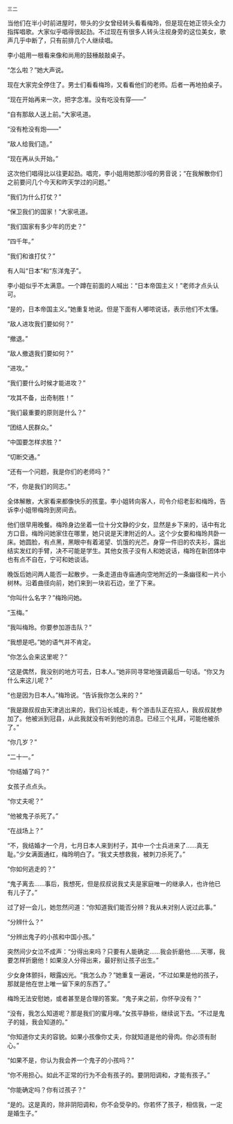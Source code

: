     三二 

   当他们在半小时前进屋时，带头的少女曾经转头看看梅玲，但是现在她正领头全力指挥唱歌。大家似乎唱得很起劲。不过现在有很多人转头注视身旁的这位美女，歌声几乎中断了，只有前排几个人继续唱。

   李小姐用一根看来像和尚用的鼓棰敲敲桌子。

   “怎么啦？”她大声说。

   现在大家完全停住了。男士们看看梅玲，又看看他们的老师。后者一再地拍桌子。

   “现在开始再来一次，把字念准。没有吃没有穿——”

   “自有那敌人送上前。”大家吼道。

   “没有枪没有炮——”

   “敌人给我们造。”

   “现在再从头开始。”

   这次他们唱得比以往更起劲。唱完，李小姐用她那沙哑的男音说；“在我解散你们之前要问几个今天和昨天学过的问题。”

   “我们为什么打仗？”

   “保卫我们的国家！”大家吼道。

   “我们国家有多少年的历史？”

   “四千年。”

   “我们和谁打仗？”

   有人叫“日本”和“东洋鬼子”。

   李小姐似乎不太满意。一个蹲在前面的人喊出：“日本帝国主义！”老师才点头认可。

   “是的，日本帝国主义。”她重复地说。但是下面有人嘟哝说话，表示他们不太懂。

   “敌人进攻我们要如何？”

   “撤退。”

   “敌人撤退我们要如何？”

   “进攻。”

   “我们要什么时候才能进攻？”

   “攻其不备，出奇制胜！”

   “我们最重要的原则是什么？”

   “团结人民群众。”

   “中国要怎样求胜？”

   “切断交通。”

   “还有一个问题，我是你们的老师吗？”

   “不，你是我们的同志。”

   全体解散，大家看来都像快乐的孩童。李小姐转向客人，司令介绍老彭和梅玲，告诉李小姐带梅玲到房间去。

   他们很早用晚餐。梅玲身边坐着一位十分文静的少女，显然是乡下来的，话中有北方口音。梅玲问她家住在哪里，她只说是天津附近的人。这个少女要和梅玲共卧一床。她圆脸，有点黑，黑眼中有着渴望、饥饿的光芒。身穿一件旧的农夫衫，露出结实发红的手臂，决不可能是学生。其他女孩子没有人和她说话，梅玲在新团体中也有点不自在，宁可和她谈话。

   晚饭后她问两人能否一起散步。一条走道由寺庙通向空地附近的一条幽径和一片小树林。沿着曲径向前，她们来到一块岩石边，坐了下来。

   “你叫什么名字？”梅玲问她。

   “玉梅。”

   “我叫梅玲。你要参加游击队？”

   “我想是吧。”她的语气并不肯定。

   “你怎么会来这里呢？”

   “这是偶然，我没别的地方可去，日本人。”她非同寻常地强调最后一句话。“你又为什么来这儿呢？”

   “也是因为日本人。”梅玲说。“告诉我你怎么来的？”

   “我是跟叔叔由天津逃出来的，我们沿长城走，有个游击队正在招人，我叔叔就参加了。他被派到冠县，从此我就没有听到他的消息。已经三个礼拜，可能他被杀了。”

   “你几岁？”

   “二十一。”

   “你结婚了吗？”

   女孩子点点头。

   “你丈夫呢？”

   “他被鬼子杀死了。”

   “在战场上？”

   “不，我结婚才一个月，七月日本人来到村子，其中一个士兵进来了……真无耻。”少女满面通红，梅玲明白了。“我丈夫想救我，被刺刀杀死了。”

   “你如何逃走的？”

   “鬼子离去……事后，我想死，但是叔叔说我丈夫是家庭唯一的继承人，也许他已有儿子了。”

   过了好一会儿，她忽然问道：“你知道我们能否分辨？我从未对别人说过此事。”

   “分辨什么？”

   “分辨出鬼子的小孩和中国小孩。”

   突然间少女泣不成声：“分得出来吗？只要有人能确定……我会折磨他……天哪，我要怎样折磨他！如果没人分得出来，最好别让孩子出生。”

   少女身体颤抖，眼露凶光。“我怎么办？”她重复一遍说，“不过如果是他的孩子，那就是他在世上唯一留下来的东西了。”

   梅玲无法安慰她，或者甚至是合理的答案。“鬼子来之前，你怀孕没有？”

   “没有，我怎么知道呢？那是我们的蜜月哩。”女孩平静些，继续说下去。“不过是鬼子的娃，我会知道的。”

   “你知道你丈夫的容貌。如果小孩像你丈夫，你就知道是他的骨肉。你必须有耐心。”

   “如果不是，你认为我会养一个鬼子的小孩吗？”

   “你不用担心。如此不正常的行为不会有孩子的。要阴阳调和，才能有孩子。”

   “你能确定吗？你有过孩子？”

   “是的。这是真的，除非阴阳调和，你不会受孕的。你若怀了孩子，相信我，一定是婚生子。”

